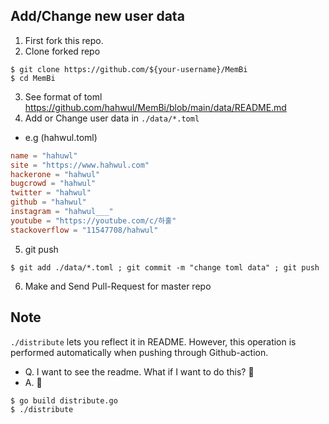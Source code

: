 ## Add/Change new user data
1. First fork this repo.
2. Clone forked repo
```
$ git clone https://github.com/${your-username}/MemBi
$ cd MemBi
```
3. See format of toml https://github.com/hahwul/MemBi/blob/main/data/README.md
4. Add or Change user data in `./data/*.toml`
+ e.g (hahwul.toml)
```toml
name = "hahuwl"
site = "https://www.hahwul.com"
hackerone = "hahwul"
bugcrowd = "hahwul"
twitter = "hahwul"
github = "hahwul"
instagram = "hahwul___"
youtube = "https://youtube.com/c/하훌"
stackoverflow = "11547708/hahwul"
```
5. git push 
```
$ git add ./data/*.toml ; git commit -m "change toml data" ; git push
```
6. Make and Send Pull-Request for master repo

## Note
`./distribute` lets you reflect it in README. However, this operation is performed automatically when pushing through Github-action.

* Q. I want to see the readme. What if I want to do this? 🤔
* A. 🚀
```
$ go build distribute.go
$ ./distribute
```
